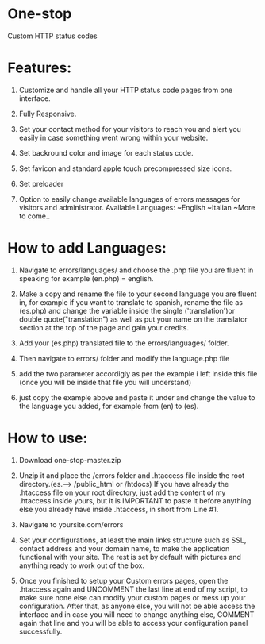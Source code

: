 # One-stop
Custom HTTP status codes 

# Features:

1) Customize and handle all your HTTP status code pages from one interface. 

2) Fully Responsive.

3) Set your contact method for your visitors to reach you and alert you easily in case something went wrong within your website.

4) Set backround color and image for each status code.

5) Set favicon and standard apple touch precompressed size icons.

6) Set preloader 

7) Option to easily change available languages of errors messages for visitors and administrator.
   Available Languages:
   ~English
   ~Italian
   ~More to come.. 
   
# How to add Languages:

1) Navigate to errors/languages/ and choose the .php file you are fluent in speaking for example (en.php) = english.

2) Make a copy and rename the file to your second language you are fluent in, for example if you want to translate to spanish,
   rename the file as (es.php) and change the variable inside the single ('translation')or double quote("translation") 
   as well as put your name on the translator section at the top of the page and gain your credits.
   
3) Add your (es.php) translated file to the errors/languages/ folder.

4) Then navigate to errors/ folder and modify the language.php file

5) add the two parameter accordigly as per the example i left inside this file (once you will be inside that file you will understand)

6) just copy the example above and paste it under and change the value to the language you added, for example from (en) to (es).

# How to use:

1) Download one-stop-master.zip

2) Unzip it and place the /errors folder and .htaccess file inside the root directory.(es.--> /public_html  or  /htdocs)
   If you have already the .htaccess file on your root directory, just add the content of my .htaccess inside yours, 
   but it is IMPORTANT to paste it before anything else you already have inside .htaccess, in short from Line #1.
   
3) Navigate to yoursite.com/errors

4) Set your configurations, at least the main links structure such as SSL, contact address and your domain name, 
   to make the application functional with your site.
   The rest is set by default with pictures and anything ready to work out of the box.

5) Once you finished to setup your Custom errors pages, open the .htaccess again and UNCOMMENT the last line at end of my script,
   to make sure none else can modify your custom pages or mess up your configuration.
   After that, as anyone else, you will not be able access the interface and in case you will need to change anything else, 
   COMMENT again that line and you will be able to access your configuration panel successfully.
